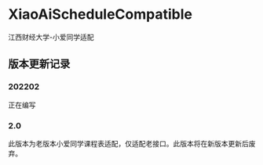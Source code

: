 # XiaoAiScheduleCompatible
江西财经大学-小爱同学适配

## 版本更新记录
### 202202
正在编写

### 2.0
此版本为老版本小爱同学课程表适配，仅适配老接口。此版本将在新版本更新后废弃。
